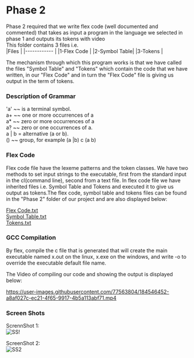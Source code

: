 # Phase 2  
Phase 2 required that we write flex code (well documented and commented) that takes as input a program in the language we selected in phase 1 and outputs its tokens with video  
This folder contains 3 files i.e.  
|Files         |
|------------  |
|1-Flex Code   |
|2-Symbol Table|
|3-Tokens      |  

The mechanism through which this program works is that we have called the files "Symbol Table" and "Tokens" which contain the code that we have written, in our "Flex Code" and in turn the "Flex Code" file is giving us output in the term of tokens.  

### Description of Grammar  

'a' ~~ is a terminal symbol.  
a+ ~~ one or more occurrences of a  
a* ~~ zero or more occurrences of a  
a? ~~ zero or one occurrences of a.  
a | b = alternative (a or b).  
() ~~ group, for example (a |b) c (a b)  

### Flex Code  
Flex code file have the lexeme patterns and the token classes. We have two methods to set input strings to the executable, first from the standard input in the cl(command line), second from a text file. In flex code file we have inherited files i.e. Symbol Table and Tokens and executed it to give us output as tokens.The flex code, symbol table and tokens files can be found in the "Phase 2" folder of our project and are also displayed below:    

[Flex Code.txt](https://github.com/FaritZafar/CC/files/9333735/Flex.Code.txt)  
[Symbol Table.txt](https://github.com/FaritZafar/CC/files/9333012/Symbol.Table.txt)  
[Tokens.txt](https://github.com/FaritZafar/CC/files/9333013/Tokens.txt)  

### GCC Compilation  
By flex, compile the c file that is generated that will create the main executable named x.out on the linux, x.exe on the windows, and write -o to override the executable default file name.  

The Video of compiling our code and showing the output is displayed below:  



https://user-images.githubusercontent.com/77563804/184546452-a8af027c-ec21-4f65-9917-4b5a113abf71.mp4





### Screen Shots  
ScrennShot 1:  
![SS!](https://user-images.githubusercontent.com/77563804/184546461-25f3e575-aacb-4d86-b60e-0ebee6de1646.PNG)  

ScreenShot 2:  
 ![SS2](https://user-images.githubusercontent.com/77563804/184546465-4b6227ee-9cd5-44f2-a656-dafcf01c7ce4.PNG)


  
